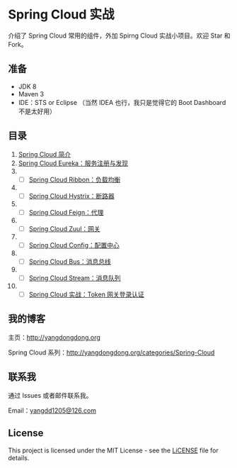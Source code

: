 # Spring Cloud 实战

介绍了 Spring Cloud 常用的组件，外加 Spirng Cloud 实战小项目。欢迎 Star 和 Fork。

## 准备

* JDK 8
* Maven 3
* IDE：STS or Eclipse （当然 IDEA 也行，我只是觉得它的 Boot Dashboard 不是太好用）

## 目录

1. [Spring Cloud 简介](http://yangdongdong.org/2017/12/17/introduction-to-spring-cloud)
2. [Spring Cloud Eureka：服务注册与发现](http://yangdongdong.org/2017/12/20/spring-cloud-eureka)
3. - [ ] [Spring Cloud Ribbon：负载均衡](#)
4. - [ ] [Spring Cloud Hystrix：断路器](#)
5. - [ ] [Spring Cloud Feign：代理](#)
6. - [ ] [Spring Cloud Zuul：网关](#)
7. - [ ] [Spring Cloud Config：配置中心](#)
8. - [ ] [Spring Cloud Bus：消息总线](#)
8. - [ ] [Spring Cloud Stream：消息队列](#)
9. - [ ] [Spring Cloud 实战：Token 网关登录认证](#)

## 我的博客

主页：http://yangdongdong.org

Spring Cloud 系列：http://yangdongdong.org/categories/Spring-Cloud

## 联系我
通过 Issues 或者邮件联系我。

Email：yangdd1205@126.com

## License

This project is licensed under the MIT License - see the [LiCENSE](https://github.com/yangdd1205/spring-cloud-master/blob/master/LICENSE) file for details.
